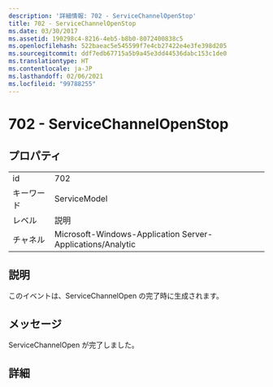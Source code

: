 ```yaml
---
description: '詳細情報: 702 - ServiceChannelOpenStop'
title: 702 - ServiceChannelOpenStop
ms.date: 03/30/2017
ms.assetid: 190298c4-8216-4eb5-b8b0-8072400838c5
ms.openlocfilehash: 522baeac5e545599f7e4cb27422e4e3fe398d205
ms.sourcegitcommit: ddf7edb67715a5b9a45e3dd44536dabc153c1de0
ms.translationtype: HT
ms.contentlocale: ja-JP
ms.lasthandoff: 02/06/2021
ms.locfileid: "99788255"
---
```

# <a name="702---servicechannelopenstop"></a>702 - ServiceChannelOpenStop

## <a name="properties"></a>プロパティ  
  
|||  
|-|-|  
|id|702|  
|キーワード|ServiceModel|  
|レベル|説明|  
|チャネル|Microsoft-Windows-Application Server-Applications/Analytic|  
  
## <a name="description"></a>説明  

 このイベントは、ServiceChannelOpen の完了時に生成されます。  
  
## <a name="message"></a>メッセージ  

 ServiceChannelOpen が完了しました。  
  
## <a name="details"></a>詳細
